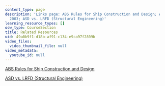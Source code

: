 ```yaml
---
content_type: page
description: 'Links page: ABS Rules for Ship Construction and Design; ABS Rules Steel
  2003; ASD vs. LRFD (Structural Engineering)'
learning_resource_types: []
ocw_type: CourseSection
title: Related Resources
uid: 49a0b9f1-d18b-af91-c134-e9ca97f2809b
video_files:
  video_thumbnail_file: null
video_metadata:
  youtube_id: null
---
```


[ABS Rules for Ship Construction and Design](https://ww2.eagle.org/en/rules-and-resources/rules-and-guides.html)

[ASD vs. LRFD (Structural Engineering)](http://www.bgstructuralengineering.com/BGDesign/BGDesign05.htm)